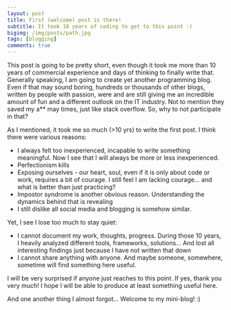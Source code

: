 ```yaml
---
layout: post
title: First (welcome) post is there!
subtitle: It took 10 years of coding to get to this point :)
bigimg: /img/posts/path.jpg
tags: [blogging]
comments: true
---
```


This post is going to be pretty short, even though it took me more than 10 years of commercial experience and days of thinking to finally write that. Generally speaking, I am going to create yet another programming blog. Even if that may sound boring, hundreds or thousands of other blogs, written by people with passion, were and are still giving me an incredible amount of fun and a different outlook on the IT industry. Not to mention they saved my a** may times, just like stack overflow. So, why to not participate in that?

As I mentioned, it took me so much (>10 yrs) to write the first post. I think there were various reasons:
- I always felt too inexperienced, incapable to write something meaningful. Now I see that I will always be more or less inexperienced.
- Perfectionism kills
- Exposing ourselves - our heart, soul, even if it is only about code or work, requires a bit of courage. I still feel I am lacking courage... and what is better than just practicing?
- Impostor syndrome is another obvious reason. Understanding the dynamics behind that is revealing
- I still dislike all social media and blogging is somehow similar.

Yet, I see I lose too much to stay quiet:
- I cannot document my work, thoughts, progress. During those 10 years, I heavily analyzed different tools, frameworks, solutions... And lost all interesting findings just because I have not written that down
- I cannot share anything with anyone. And maybe someone, somewhere, sometime will find something here useful.


I will be very surprised if anyone just reaches to this point. If yes, thank you very much! I hope  I will be able to produce at least something useful here.

And one another thing I almost forgot... Welcome to my mini-blog! :)
